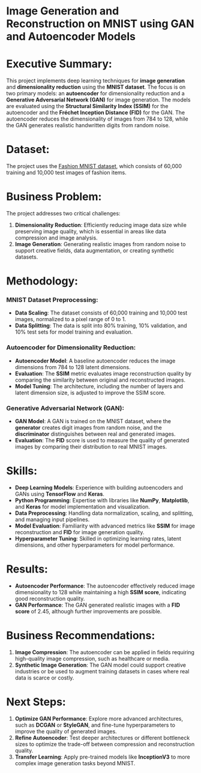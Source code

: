 # Image Generation and Reconstruction on MNIST using GAN and Autoencoder Models

# Executive Summary:
This project implements deep learning techniques for **image generation** and **dimensionality reduction** using the **MNIST dataset**. The focus is on two primary models: an **autoencoder** for dimensionality reduction and a **Generative Adversarial Network (GAN)** for image generation. The models are evaluated using the **Structural Similarity Index (SSIM)** for the autoencoder and the **Fréchet Inception Distance (FID)** for the GAN. The autoencoder reduces the dimensionality of images from 784 to 128, while the GAN generates realistic handwritten digits from random noise.

# Dataset:
The project uses the [Fashion MNIST dataset](https://www.kaggle.com/datasets/zalando-research/fashionmnist/data), which consists of 60,000 training and 10,000 test images of fashion items.

# Business Problem:
The project addresses two critical challenges:
1. **Dimensionality Reduction**: Efficiently reducing image data size while preserving image quality, which is essential in areas like data compression and image analysis.
2. **Image Generation**: Generating realistic images from random noise to support creative fields, data augmentation, or creating synthetic datasets.

# Methodology:

### MNIST Dataset Preprocessing:
- **Data Scaling**: The dataset consists of 60,000 training and 10,000 test images, normalized to a pixel range of 0 to 1.
- **Data Splitting**: The data is split into 80% training, 10% validation, and 10% test sets for model training and evaluation.

### Autoencoder for Dimensionality Reduction:
- **Autoencoder Model**: A baseline autoencoder reduces the image dimensions from 784 to 128 latent dimensions.
- **Evaluation**: The **SSIM** metric evaluates image reconstruction quality by comparing the similarity between original and reconstructed images.
- **Model Tuning**: The architecture, including the number of layers and latent dimension size, is adjusted to improve the SSIM score.

### Generative Adversarial Network (GAN):
- **GAN Model**: A GAN is trained on the MNIST dataset, where the **generator** creates digit images from random noise, and the **discriminator** distinguishes between real and generated images.
- **Evaluation**: The **FID** score is used to measure the quality of generated images by comparing their distribution to real MNIST images.

# Skills:
- **Deep Learning Models**: Experience with building autoencoders and GANs using **TensorFlow** and **Keras**.
- **Python Programming**: Expertise with libraries like **NumPy**, **Matplotlib**, and **Keras** for model implementation and visualization.
- **Data Preprocessing**: Handling data normalization, scaling, and splitting, and managing input pipelines.
- **Model Evaluation**: Familiarity with advanced metrics like **SSIM** for image reconstruction and **FID** for image generation quality.
- **Hyperparameter Tuning**: Skilled in optimizing learning rates, latent dimensions, and other hyperparameters for model performance.

# Results:
- **Autoencoder Performance**: The autoencoder effectively reduced image dimensionality to 128 while maintaining a high **SSIM score**, indicating good reconstruction quality.
- **GAN Performance**: The GAN generated realistic images with a **FID score** of 2.45, although further improvements are possible.

# Business Recommendations:
1. **Image Compression**: The autoencoder can be applied in fields requiring high-quality image compression, such as healthcare or media.
2. **Synthetic Image Generation**: The GAN model could support creative industries or be used to augment training datasets in cases where real data is scarce or costly.

# Next Steps:
1. **Optimize GAN Performance**: Explore more advanced architectures, such as **DCGAN** or **StyleGAN**, and fine-tune hyperparameters to improve the quality of generated images.
2. **Refine Autoencoder**: Test deeper architectures or different bottleneck sizes to optimize the trade-off between compression and reconstruction quality.
3. **Transfer Learning**: Apply pre-trained models like **InceptionV3** to more complex image generation tasks beyond MNIST.

